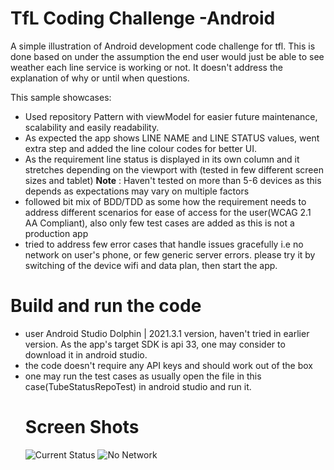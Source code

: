 # TfL Coding Challenge -Android

A simple illustration of Android development code challenge for tfl. This is done based on under the
assumption the end user would just be able to see weather each line service is working or not. It
doesn't address the explanation of why or until when questions.

This sample showcases:

* Used repository Pattern with viewModel for easier future maintenance, scalability and easily
  readability.
* As expected the app shows LINE NAME and LINE STATUS values, went extra step and added the line
  colour codes for better UI.
* As the requirement line status is displayed in its own column and it stretches depending on the
  viewport with (tested in few different screen sizes and tablet)
  **Note** : Haven't tested on more than 5-6 devices as this depends as expectations may vary on
  multiple factors
* followed bit mix of BDD/TDD as some how the requirement needs to address different scenarios for
  ease of access for the user(WCAG 2.1 AA Compliant), also only few test cases are added as this is
  not a production app
* tried to address few error cases that handle issues gracefully i.e no network on user's phone, or
  few generic server errors. please try it by switching of the device wifi and data plan, then start
  the app.

# Build and run the code

* user Android Studio Dolphin | 2021.3.1 version, haven't tried in earlier version. As the app's
  target SDK is api 33, one may consider to download it in android studio.
* the code doesn't require any API keys and should work out of the box
* one may run the test cases as usually open the file in this case(TubeStatusRepoTest) in android
  studio and run it.
  # Screen Shots
  ![Current Status](https://user-images.githubusercontent.com/124302730/216433070-e138d7ba-254c-40f4-8c68-96b3ebf8eb63.png)
  ![No Network](https://user-images.githubusercontent.com/124302730/216433234-426160fe-22e1-4fb5-9c88-5c5c99055084.png)

